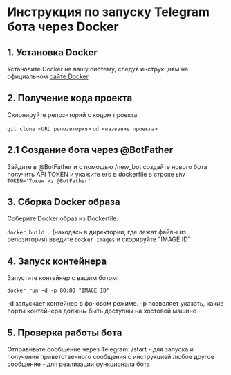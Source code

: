 # Инструкция по запуску Telegram бота через Docker
## 1. Установка Docker

Установите Docker на вашу систему, следуя инструкциям на официальном [сайте Docker](https://www.docker.com/).

## 2. Получение кода проекта

Склонируйте репозиторий с кодом проекта:

`git clone <URL репозитория>`
`cd <название проекта>`

## 2.1 Создание бота через @BotFather

Зайдите в @BotFather и с помощью /new_bot создайте нового бота
получить API TOKEN и укажите его в dockerfile в строке `ENV TOKEN='Токен из @BotFather'`

## 3. Сборка Docker образа

Соберите Docker образ из Dockerfile:

`docker build .` (находясь в директории, где лежат файлы из репозитория)
введите `docker images` и скорируйте "IMAGE ID"

## 4. Запуск контейнера

Запустите контейнер с вашим ботом:

`docker run -d -p 80:80 "IMAGE ID"`


-d запускает контейнер в фоновом режиме.
-p позволяет указать, какие порты контейнера должны быть доступны на хостовой машине

## 5. Проверка работы бота 
Отправивьте сообщение через Telegram:
/start - для запуска и получения приветственного сообщения с инструкцией
любое другое сообщение - для реализации функционала бота
